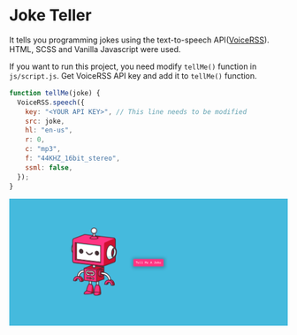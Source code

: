 # Joke Teller

It tells you programming jokes using the text-to-speech API([VoiceRSS](http://www.voicerss.org/)). HTML, SCSS and Vanilla Javascript were used.

If you want to run this project, you need modify `tellMe()` function in `js/script.js`. Get VoiceRSS API key and add it to `tellMe()` function.

```js
function tellMe(joke) {
  VoiceRSS.speech({
    key: "<YOUR API KEY>", // This line needs to be modified
    src: joke,
    hl: "en-us",
    r: 0,
    c: "mp3",
    f: "44KHZ_16bit_stereo",
    ssml: false,
  });
}
```

![Desktop Preview](images/desktop-preview.PNG)
